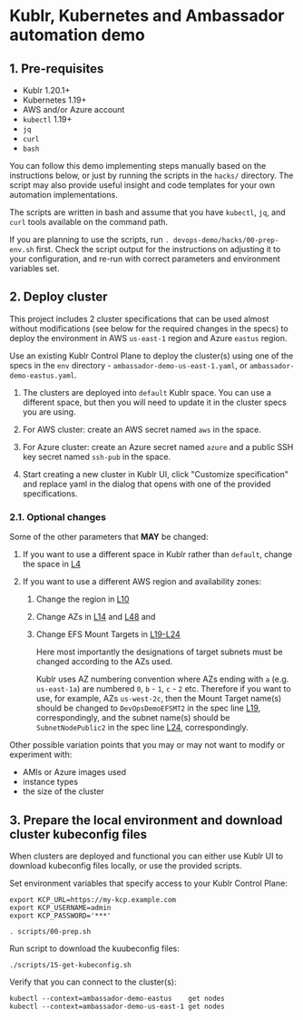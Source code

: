 # Kublr, Kubernetes and Ambassador automation demo

## 1. Pre-requisites

* Kublr 1.20.1+
* Kubernetes 1.19+
* AWS and/or Azure account
* `kubectl` 1.19+
* `jq`
* `curl`
* `bash`

You can follow this demo implementing steps manually based on the instructions below, or just by running
the scripts in the `hacks/` directory. The script may also provide useful insight and code templates for
your own automation implementations.

The scripts are written in bash and assume that you have `kubectl`, `jq`, and `curl` tools available on the
command path.


If you are planning to use the scripts, run `. devops-demo/hacks/00-prep-env.sh` first.
Check the script output for the instructions on adjusting it to your configuration, and re-run with correct
parameters and environment variables set.

## 2. Deploy cluster

This project includes 2 cluster specifications that can be used almost without modifications (see below
for the required changes in the specs) to deploy the environment in AWS `us-east-1` region and Azure
`eastus` region.

Use an existing Kublr Control Plane to deploy the cluster(s) using one of the specs in the `env`
directory - `ambassador-demo-us-east-1.yaml`, or `ambassador-demo-eastus.yaml`.

1. The clusters are deployed into `default` Kublr space. You can use a different space, but then you will
   need to update it in the cluster specs you are using.

1. For AWS cluster: create an AWS secret named `aws` in the space.

1. For Azure cluster: create an Azure secret named `azure` and a public SSH key secret named `ssh-pub`
   in the space.

1. Start creating a new cluster in Kublr UI, click "Customize specification" and replace yaml in the dialog
   that opens with one of the provided specifications.

### 2.1. Optional changes

Some of the other parameters that **MAY** be changed:

1. If you want to use a different space in Kublr rather than `default`, change the space in
   [L4](https://github.com/kublr/ambassador-demo/blob/f/env/ambassador-demo-us-east-1.yaml#L4)

1. If you want to use a different AWS region and availability zones:

   1. Change the region in
      [L10](https://github.com/kublr/ambassador-demo/blob/f/env/ambassador-demo-us-east-1.yaml#L10)

   1. Change AZs in
      [L14](https://github.com/kublr/ambassador-demo/blob/f/env/ambassador-demo-us-east-1.yaml#L14) and
      [L48](https://github.com/kublr/ambassador-demo/blob/f/env/ambassador-demo-us-east-1.yaml#L48) and

   1. Change EFS Mount Targets in
      [L19-L24](https://github.com/kublr/ambassador-demo/blob/f/env/ambassador-demo-us-east-1.yaml#L19-L24)

      Here most importantly the designations of target subnets must be changed according to the AZs used.

      Kublr uses AZ numbering convention where AZs ending with `a` (e.g. `us-east-1a`) are numbered `0`, `b` - `1`, `c` - `2` etc.
      Therefore if you want to use, for example, AZs `us-west-2c`, then the Mount Target
      name(s) should be changed to `DevOpsDemoEFSMT2` in the spec line
      [L19](https://github.com/kublr/ambassador-demo/blob/f/env/ambassador-demo-us-east-1.yaml#L19),
      correspondingly, and the subnet name(s) should be `SubnetNodePublic2` in the spec line
      [L24](https://github.com/kublr/ambassador-demo/blob/f/env/ambassador-demo-us-east-1.yaml#L24),
      correspondingly.

Other possible variation points that you may or may not want to modify or experiment with:
- AMIs or Azure images used
- instance types
- the size of the cluster

## 3. Prepare the local environment and download cluster kubeconfig files

When clusters are deployed and functional you can either use Kublr UI to download kubeconfig files locally, or
use the provided scripts.

Set environment variables that specify access to your Kublr Control Plane:

```
export KCP_URL=https://my-kcp.example.com
export KCP_USERNAME=admin
export KCP_PASSWORD='***'

. scripts/00-prep.sh
```

Run script to download the kuubeconfig files:

```
./scripts/15-get-kubeconfig.sh
```

Verify that you can connect to the cluster(s):

```
kubectl --context=ambassador-demo-eastus    get nodes
kubectl --context=ambassador-demo-us-east-1 get nodes
```
